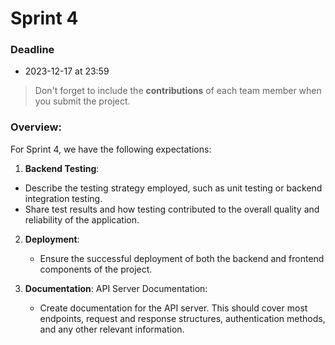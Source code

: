# Sprint 4

### Deadline

- 2023-12-17 at 23:59

> Don't forget to include the **contributions** of each team member when you submit the project.

### Overview:

For Sprint 4, we have the following expectations:

1. **Backend Testing**:
  - Describe the testing strategy employed, such as unit testing or backend integration testing.
  - Share test results and how testing contributed to the overall quality and reliability of the application.

2. **Deployment**:
   - Ensure the successful deployment of both the backend and frontend components of the project. 

3. **Documentation**: API Server Documentation:
   - Create documentation for the API server. This should cover most endpoints, request and response structures, authentication methods, and any other relevant information.

 
